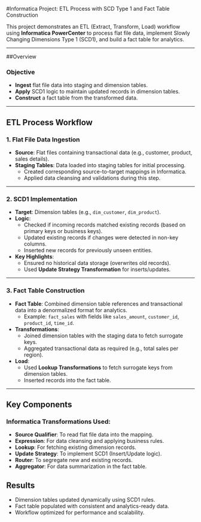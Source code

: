 #Informatica Project: ETL Process with SCD Type 1 and Fact Table Construction

This project demonstrates an ETL (Extract, Transform, Load) workflow using **Informatica PowerCenter** to process flat file data, implement Slowly Changing Dimensions Type 1 (SCD1), and build a fact table for analytics.

---

##Overview

### Objective
- **Ingest** flat file data into staging and dimension tables.
- **Apply** SCD1 logic to maintain updated records in dimension tables.
- **Construct** a fact table from the transformed data.

---

## ETL Process Workflow

### 1. **Flat File Data Ingestion**
- **Source**: Flat files containing transactional data (e.g., customer, product, sales details).
- **Staging Tables**: Data loaded into staging tables for initial processing.
  - Created corresponding source-to-target mappings in Informatica.
  - Applied data cleansing and validations during this step.

---

### 2. **SCD1 Implementation**
- **Target**: Dimension tables (e.g., `dim_customer`, `dim_product`).
- **Logic**:
  - Checked if incoming records matched existing records (based on primary keys or business keys).
  - Updated existing records if changes were detected in non-key columns.
  - Inserted new records for previously unseen entities.
- **Key Highlights**:
  - Ensured no historical data storage (overwrites old records).
  - Used **Update Strategy Transformation** for inserts/updates.

---

### 3. **Fact Table Construction**
- **Fact Table**: Combined dimension table references and transactional data into a denormalized format for analytics.
  - Example: `fact_sales` with fields like `sales_amount`, `customer_id`, `product_id`, `time_id`.
- **Transformations**:
  - Joined dimension tables with the staging data to fetch surrogate keys.
  - Aggregated transactional data as required (e.g., total sales per region).
- **Load**:
  - Used **Lookup Transformations** to fetch surrogate keys from dimension tables.
  - Inserted records into the fact table.

---

## Key Components

### Informatica Transformations Used:
- **Source Qualifier**: To read flat file data into the mapping.
- **Expression**: For data cleansing and applying business rules.
- **Lookup**: For fetching existing dimension records.
- **Update Strategy**: To implement SCD1 (Insert/Update logic).
- **Router**: To segregate new and existing records.
- **Aggregator**: For data summarization in the fact table.

## Results
- Dimension tables updated dynamically using SCD1 rules.
- Fact table populated with consistent and analytics-ready data.
- Workflow optimized for performance and scalability.


